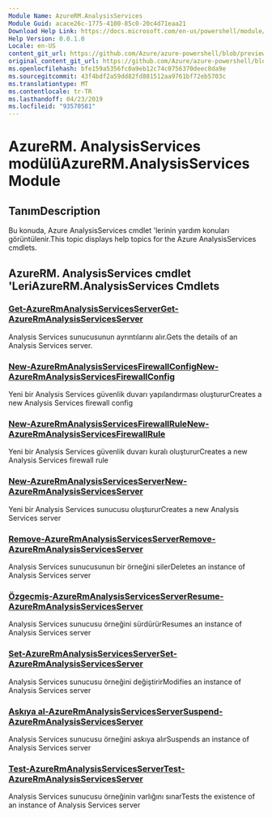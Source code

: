 ```yaml
---
Module Name: AzureRM.AnalysisServices
Module Guid: acace26c-1775-4100-85c0-20c4d71eaa21
Download Help Link: https://docs.microsoft.com/en-us/powershell/module/azurerm.analysisservices
Help Version: 0.0.1.0
Locale: en-US
content_git_url: https://github.com/Azure/azure-powershell/blob/preview/src/ResourceManager/AnalysisServices/Commands.AnalysisServices/help/AzureRM.AnalysisServices.md
original_content_git_url: https://github.com/Azure/azure-powershell/blob/preview/src/ResourceManager/AnalysisServices/Commands.AnalysisServices/help/AzureRM.AnalysisServices.md
ms.openlocfilehash: bfe159a5356fc0a9eb12c74c0756370deec8da9e
ms.sourcegitcommit: 43f4bdf2a59dd82fd881512aa9761bf72eb5703c
ms.translationtype: MT
ms.contentlocale: tr-TR
ms.lasthandoff: 04/23/2019
ms.locfileid: "93570581"
---
```

# <span data-ttu-id="28de0-101">AzureRM. AnalysisServices modülü</span><span class="sxs-lookup"><span data-stu-id="28de0-101">AzureRM.AnalysisServices Module</span></span>
## <span data-ttu-id="28de0-102">Tanım</span><span class="sxs-lookup"><span data-stu-id="28de0-102">Description</span></span>
<span data-ttu-id="28de0-103">Bu konuda, Azure AnalysisServices cmdlet 'lerinin yardım konuları görüntülenir.</span><span class="sxs-lookup"><span data-stu-id="28de0-103">This topic displays help topics for the Azure AnalysisServices cmdlets.</span></span>

## <span data-ttu-id="28de0-104">AzureRM. AnalysisServices cmdlet 'Leri</span><span class="sxs-lookup"><span data-stu-id="28de0-104">AzureRM.AnalysisServices Cmdlets</span></span>
### [<span data-ttu-id="28de0-105">Get-AzureRmAnalysisServicesServer</span><span class="sxs-lookup"><span data-stu-id="28de0-105">Get-AzureRmAnalysisServicesServer</span></span>](Get-AzureRmAnalysisServicesServer.md)
<span data-ttu-id="28de0-106">Analysis Services sunucusunun ayrıntılarını alır.</span><span class="sxs-lookup"><span data-stu-id="28de0-106">Gets the details of an Analysis Services server.</span></span>

### [<span data-ttu-id="28de0-107">New-AzureRmAnalysisServicesFirewallConfig</span><span class="sxs-lookup"><span data-stu-id="28de0-107">New-AzureRmAnalysisServicesFirewallConfig</span></span>](New-AzureRmAnalysisServicesFirewallConfig.md)
<span data-ttu-id="28de0-108">Yeni bir Analysis Services güvenlik duvarı yapılandırması oluşturur</span><span class="sxs-lookup"><span data-stu-id="28de0-108">Creates a new Analysis Services firewall config</span></span> 

### [<span data-ttu-id="28de0-109">New-AzureRmAnalysisServicesFirewallRule</span><span class="sxs-lookup"><span data-stu-id="28de0-109">New-AzureRmAnalysisServicesFirewallRule</span></span>](New-AzureRmAnalysisServicesFirewallRule.md)
<span data-ttu-id="28de0-110">Yeni bir Analysis Services güvenlik duvarı kuralı oluşturur</span><span class="sxs-lookup"><span data-stu-id="28de0-110">Creates a new Analysis Services firewall rule</span></span>

### [<span data-ttu-id="28de0-111">New-AzureRmAnalysisServicesServer</span><span class="sxs-lookup"><span data-stu-id="28de0-111">New-AzureRmAnalysisServicesServer</span></span>](New-AzureRmAnalysisServicesServer.md)
<span data-ttu-id="28de0-112">Yeni bir Analysis Services sunucusu oluşturur</span><span class="sxs-lookup"><span data-stu-id="28de0-112">Creates a new Analysis Services server</span></span>

### [<span data-ttu-id="28de0-113">Remove-AzureRmAnalysisServicesServer</span><span class="sxs-lookup"><span data-stu-id="28de0-113">Remove-AzureRmAnalysisServicesServer</span></span>](Remove-AzureRmAnalysisServicesServer.md)
<span data-ttu-id="28de0-114">Analysis Services sunucusunun bir örneğini siler</span><span class="sxs-lookup"><span data-stu-id="28de0-114">Deletes an instance of Analysis Services server</span></span>

### [<span data-ttu-id="28de0-115">Özgeçmiş-AzureRmAnalysisServicesServer</span><span class="sxs-lookup"><span data-stu-id="28de0-115">Resume-AzureRmAnalysisServicesServer</span></span>](Resume-AzureRmAnalysisServicesServer.md)
<span data-ttu-id="28de0-116">Analysis Services sunucusu örneğini sürdürür</span><span class="sxs-lookup"><span data-stu-id="28de0-116">Resumes an instance of Analysis Services server</span></span>

### [<span data-ttu-id="28de0-117">Set-AzureRmAnalysisServicesServer</span><span class="sxs-lookup"><span data-stu-id="28de0-117">Set-AzureRmAnalysisServicesServer</span></span>](Set-AzureRmAnalysisServicesServer.md)
<span data-ttu-id="28de0-118">Analysis Services sunucusu örneğini değiştirir</span><span class="sxs-lookup"><span data-stu-id="28de0-118">Modifies  an instance of Analysis Services server</span></span>

### [<span data-ttu-id="28de0-119">Askıya al-AzureRmAnalysisServicesServer</span><span class="sxs-lookup"><span data-stu-id="28de0-119">Suspend-AzureRmAnalysisServicesServer</span></span>](Suspend-AzureRmAnalysisServicesServer.md)
<span data-ttu-id="28de0-120">Analysis Services sunucusu örneğini askıya alır</span><span class="sxs-lookup"><span data-stu-id="28de0-120">Suspends an instance of Analysis Services server</span></span>

### [<span data-ttu-id="28de0-121">Test-AzureRmAnalysisServicesServer</span><span class="sxs-lookup"><span data-stu-id="28de0-121">Test-AzureRmAnalysisServicesServer</span></span>](Test-AzureRmAnalysisServicesServer.md)
<span data-ttu-id="28de0-122">Analysis Services sunucusu örneğinin varlığını sınar</span><span class="sxs-lookup"><span data-stu-id="28de0-122">Tests the existence of an instance of Analysis Services server</span></span>

